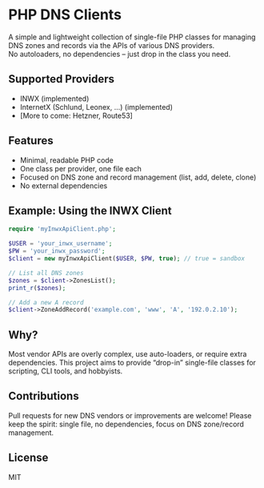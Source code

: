 # PHP DNS Clients

A simple and lightweight collection of single-file PHP classes for managing DNS zones and records via the APIs of various DNS providers.  
No autoloaders, no dependencies – just drop in the class you need.

## Supported Providers

- INWX (implemented)
- InternetX (Schlund, Leonex, ...) (implemented)
- [More to come: Hetzner, Route53]

## Features

- Minimal, readable PHP code
- One class per provider, one file each
- Focused on DNS zone and record management (list, add, delete, clone)
- No external dependencies

## Example: Using the INWX Client

```php
require 'myInwxApiClient.php';

$USER = 'your_inwx_username';
$PW = 'your_inwx_password';
$client = new myInwxApiClient($USER, $PW, true); // true = sandbox

// List all DNS zones
$zones = $client->ZonesList();
print_r($zones);

// Add a new A record
$client->ZoneAddRecord('example.com', 'www', 'A', '192.0.2.10');
```

## Why?

Most vendor APIs are overly complex, use auto-loaders, or require extra dependencies.
This project aims to provide “drop-in” single-file classes for scripting, CLI tools, and hobbyists.

## Contributions

Pull requests for new DNS vendors or improvements are welcome!
Please keep the spirit: single file, no dependencies, focus on DNS zone/record management.

## License

MIT
